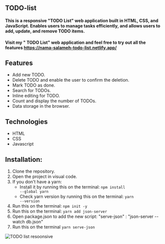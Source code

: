 ## TODO-list
#### This is a responsive "TODO List" web application built in HTML, CSS, and JavaScript. Enables users to manage tasks efficiently, and allows users to add, update, and remove TODO items.

#### Visit my " TODO List"  web application and feel free to try out all the features  https://nama-salameh-todo-list.netlify.app/

## Features
* Add new TODO.
* Delete TODO and enable the user to confirm the deletion.
* Mark TODO as done.
* Search for TODOs.
* Inline editing for TODO.
* Count and display the number of TODOs.
* Data storage in the browser.

## Technologies
* HTML
* CSS
* Javascript



## Installation:
1. Clone the repository.
2. Open the project in visual code.
3. If you don't have a yarn:
   * Install it by running this on the terminal: <code>npm install --global yarn</code>
   * Check yarn version by running this on the terminal: <code>yarn --version</code>
4. Run this on the terminal: <code>npm init -y</code>
5. Run this on the terminal: <code>yarn add json-server</code>
6. Open package.json to add the new script:  "serve-json" : "json-server --watch db.json"
7. Run this on the terminal <code>yarn serve-json</code>

  
![TODO list resoonsive](https://github.com/Nama-Salameh/TODO-list/assets/92352860/980d6c25-6766-4b98-bcb6-bc79dba24069)
